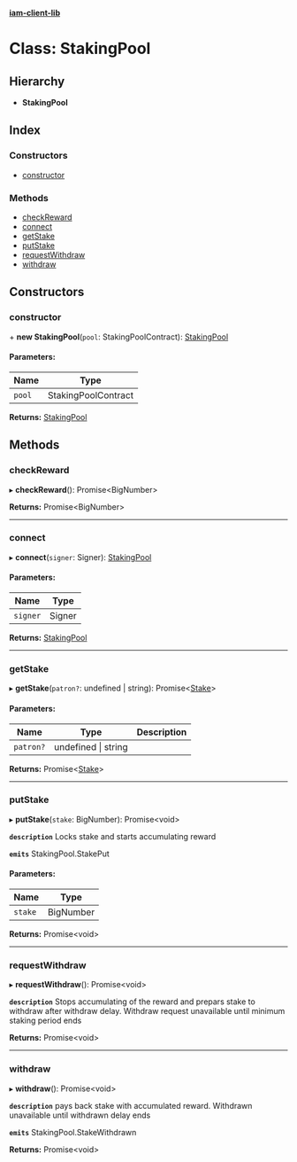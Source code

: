 **[iam-client-lib](../README.md)**

# Class: StakingPool

## Hierarchy

* **StakingPool**

## Index

### Constructors

* [constructor](stakingpool.md#constructor)

### Methods

* [checkReward](stakingpool.md#checkreward)
* [connect](stakingpool.md#connect)
* [getStake](stakingpool.md#getstake)
* [putStake](stakingpool.md#putstake)
* [requestWithdraw](stakingpool.md#requestwithdraw)
* [withdraw](stakingpool.md#withdraw)

## Constructors

### constructor

\+ **new StakingPool**(`pool`: StakingPoolContract): [StakingPool](stakingpool.md)

#### Parameters:

Name | Type |
------ | ------ |
`pool` | StakingPoolContract |

**Returns:** [StakingPool](stakingpool.md)

## Methods

### checkReward

▸ **checkReward**(): Promise\<BigNumber>

**Returns:** Promise\<BigNumber>

___

### connect

▸ **connect**(`signer`: Signer): [StakingPool](stakingpool.md)

#### Parameters:

Name | Type |
------ | ------ |
`signer` | Signer |

**Returns:** [StakingPool](stakingpool.md)

___

### getStake

▸ **getStake**(`patron?`: undefined \| string): Promise\<[Stake](../globals.md#stake)>

#### Parameters:

Name | Type | Description |
------ | ------ | ------ |
`patron?` | undefined \| string |   |

**Returns:** Promise\<[Stake](../globals.md#stake)>

___

### putStake

▸ **putStake**(`stake`: BigNumber): Promise\<void>

**`description`** Locks stake and starts accumulating reward

**`emits`** StakingPool.StakePut

#### Parameters:

Name | Type |
------ | ------ |
`stake` | BigNumber |

**Returns:** Promise\<void>

___

### requestWithdraw

▸ **requestWithdraw**(): Promise\<void>

**`description`** Stops accumulating of the reward and prepars stake to withdraw after withdraw delay.
Withdraw request unavailable until minimum staking period ends

**Returns:** Promise\<void>

___

### withdraw

▸ **withdraw**(): Promise\<void>

**`description`** pays back stake with accumulated reward. Withdrawn unavailable until withdrawn delay ends

**`emits`** StakingPool.StakeWithdrawn

**Returns:** Promise\<void>
